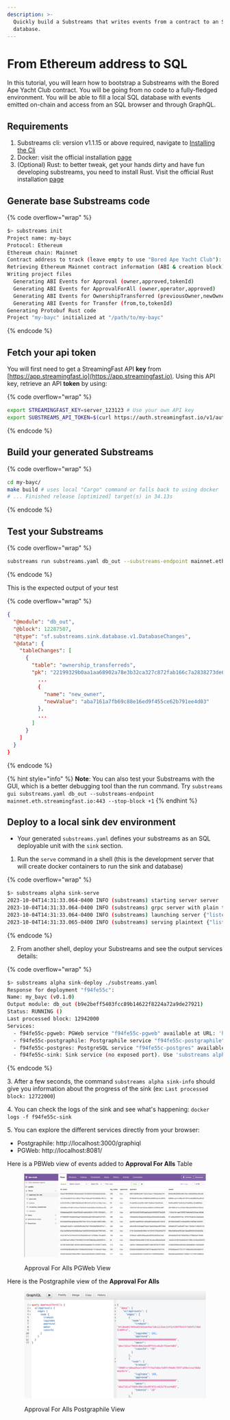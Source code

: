 ```yaml
---
description: >-
  Quickly build a Substreams that writes events from a contract to an SQL
  database.
---
```


# From Ethereum address to SQL

In this tutorial, you will learn how to bootstrap a Substreams with the Bored Ape Yacht Club contract. You will be going from no code to a fully-fledged environment. You will be able to fill a local SQL database with events emitted on-chain and access from an SQL browser and through GraphQL.

## Requirements

1. Substreams cli: version v1.1.15 or above required, navigate to [Installing the Cli](https://substreams.streamingfast.io/getting-started/installing-the-cli)
2. Docker: visit the official installation [page](https://docs.docker.com/engine/install/)
3. (Optional) Rust: to better tweak, get your hands dirty and have fun developing substreams, you need to install Rust. Visit the official Rust installation [page](https://www.rust-lang.org/tools/install)

## Generate base Substreams code

{% code overflow="wrap" %}
```bash
$> substreams init
Project name: my-bayc
Protocol: Ethereum
Ethereum chain: Mainnet
Contract address to track (leave empty to use "Bored Ape Yacht Club"):
Retrieving Ethereum Mainnet contract information (ABI & creation block)
Writing project files
  Generating ABI Events for Approval (owner,approved,tokenId)
  Generating ABI Events for ApprovalForAll (owner,operator,approved)
  Generating ABI Events for OwnershipTransferred (previousOwner,newOwner)
  Generating ABI Events for Transfer (from,to,tokenId)
Generating Protobuf Rust code
Project "my-bayc" initialized at "/path/to/my-bayc"
```
{% endcode %}

## Fetch your api token

You will first need to get a StreamingFast API **key** from [https://app.streamingfast.io](https://app.streamingfast.io). Using this API key, retrieve an API **token** by using:

{% code overflow="wrap" %}
```bash
export STREAMINGFAST_KEY=server_123123 # Use your own API key
export SUBSTREAMS_API_TOKEN=$(curl https://auth.streamingfast.io/v1/auth/issue -s --data-binary '{"api_key":"'$STREAMINGFAST_KEY'"}' | jq -r .token)
```
{% endcode %}

## Build your generated Substreams

{% code overflow="wrap" %}
```bash
cd my-bayc/
make build # uses local "Cargo" command or falls back to using docker
# ... Finished release [optimized] target(s) in 34.13s
```
{% endcode %}

## Test your Substreams

{% code overflow="wrap" %}
```bash
substreams run substreams.yaml db_out --substreams-endpoint mainnet.eth.streamingfast.io:443 --stop-block +1
```
{% endcode %}

This is the expected output of your test

{% code overflow="wrap" %}
```json
{
  "@module": "db_out",
  "@block": 12287507,
  "@type": "sf.substreams.sink.database.v1.DatabaseChanges",
  "@data": {
    "tableChanges": [
      {
        "table": "ownership_transferreds",
        "pk": "22199329b0aa1aa68902a78e3b32ca327c872fab166c7a2838273de6ad383eba-249",
          ...
          {
            "name": "new_owner",
            "newValue": "aba7161a7fb69c88e16ed9f455ce62b791ee4d03"
          },
          ...
        ]
      }
    ]
  }
}
```
{% endcode %}

{% hint style="info" %}
**Note**: You can also test your Substreams with the GUI, which is a better debugging tool than the run command. Try `substreams gui substreams.yaml db_out --substreams-endpoint mainnet.eth.streamingfast.io:443 --stop-block +1`
{% endhint %}

## Deploy to a local sink dev environment

* Your generated `substreams.yaml` defines your substreams as an SQL deployable unit with the `sink` section.

1. Run the `serve` command in a shell (this is the development server that will create docker containers to run the sink and database)

{% code overflow="wrap" %}
```bash
$> substreams alpha sink-serve
2023-10-04T14:31:33.064-0400 INFO (substreams) starting server server
2023-10-04T14:31:33.064-0400 INFO (substreams) grpc server with plain text server
2023-10-04T14:31:33.064-0400 INFO (substreams) launching server {"listen_addr": "localhost:8000"}
2023-10-04T14:31:33.065-0400 INFO (substreams) serving plaintext {"listen_addr": "localhost:8000"}
```
{% endcode %}

2. From another shell, deploy your Substreams and see the output services details:

{% code overflow="wrap" %}
```bash
$> substreams alpha sink-deploy ./substreams.yaml
Response for deployment "f94fe55c":
Name: my_bayc (v0.1.0)
Output module: db_out (b9e2beff5403fcc89b14622f8224a72a9de27921)
Status: RUNNING ()
Last processed block: 12942000
Services:
  - f94fe55c-pgweb: PGWeb service "f94fe55c-pgweb" available at URL: 'http://localhost:8081'
  - f94fe55c-postgraphile: Postgraphile service "f94fe55c-postgraphile" available at URL: 'http://localhost:3000/graphiql' (API at 'http://localhost:3000/graphql')
  - f94fe55c-postgres: PostgreSQL service "f94fe55c-postgres" available at DSN: 'postgres://dev-node:insecure-change-me-in-prod@localhost:5432/dev-node?sslmode=disable'
  - f94fe55c-sink: Sink service (no exposed port). Use 'substreams alpha sink-info f94fe55c-sink' to see last processed block or 'docker logs f94fe55c-sink' to see the logs.
```
{% endcode %}

3\. After a few seconds, the command `substreams alpha sink-info` should give you information about the progress of the sink (ex: `Last processed block: 12722000`)

4\. You can check the logs of the sink and see what's happening: `docker logs -f f94fe55c-sink`

5\. You can explore the different services directly from your browser:

* Postgraphile: http://localhost:3000/graphiql
* PGWeb: http://localhost:8081/

Here is a PBWeb view of events added to **Approval For Alls** Table

<figure><img src="../.gitbook/assets/pgweb.png" alt=""><figcaption><p>Approval For Alls PGWeb View</p></figcaption></figure>

Here is the Postgraphile view of the **Approval For Alls**

<figure><img src="../.gitbook/assets/postgraphile.png" alt=""><figcaption><p>Approval For Alls Postgraphile View</p></figcaption></figure>
